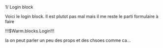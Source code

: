 1/ Login block

Voici le login block.
Il est plutot pas mal mais il me reste le parti formulaire à faire

!!!$Warm.blocks.Login!!!

la on peut parler un peu des props et des chsoes comme ca...
